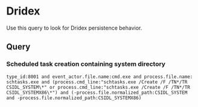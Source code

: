 # Dridex

Use this query to look for Dridex persistence behavior.

## Query

### Scheduled task creation containing system directory

```
type_id:8001 and event_actor.file.name:cmd.exe and process.file.name: schtasks.exe and (process.cmd_line:"schtasks.exe /Create /F /TN*/TR CSIDL_SYSTEM\*" or process.cmd_line:"schtasks.exe /Create /F /TN*/TR CSIDL_SYSTEMX86\*") and (-process.file.normalized_path:CSIDL_SYSTEM and -process.file.normalized_path:CSIDL_SYSTEMX86)

```
